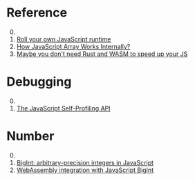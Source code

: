 # Reference

0. []()
0. [Roll your own JavaScript runtime](https://deno.com/blog/roll-your-own-javascript-runtime)
0. [How JavaScript Array Works Internally?](https://blog.gauravthakur.in/how-javascript-array-works-internally)
0. [Maybe you don't need Rust and WASM to speed up your JS ](https://mrale.ph/blog/2018/02/03/maybe-you-dont-need-rust-to-speed-up-your-js.html)

# Debugging

0. []()
0. [The JavaScript Self-Profiling API](https://addyosmani.com/blog/js-self-profiling/)

# Number

0. []()
0. [BigInt: arbitrary-precision integers in JavaScript](https://v8.dev/features/bigint)
0. [WebAssembly integration with JavaScript BigInt](https://v8.dev/features/wasm-bigint)

